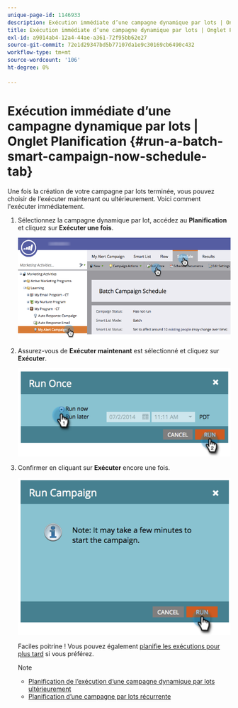 ```yaml
---
unique-page-id: 1146933
description: Exécution immédiate d’une campagne dynamique par lots | Onglet Planification - Documents Marketo - Documentation du produit
title: Exécution immédiate d’une campagne dynamique par lots | Onglet Planification
exl-id: a9014ab4-12a4-44ae-a361-72f95bb62e27
source-git-commit: 72e1d29347bd5b77107da1e9c30169cb6490c432
workflow-type: tm+mt
source-wordcount: '106'
ht-degree: 0%

---
```


# Exécution immédiate d’une campagne dynamique par lots | Onglet Planification {#run-a-batch-smart-campaign-now-schedule-tab}

Une fois la création de votre campagne par lots terminée, vous pouvez choisir de l’exécuter maintenant ou ultérieurement. Voici comment l&#39;exécuter immédiatement.

1. Sélectionnez la campagne dynamique par lot, accédez au **Planification** et cliquez sur **Exécuter une fois**.

   ![](assets/runcampaignnow-hands.png)

1. Assurez-vous de **Exécuter maintenant** est sélectionné et cliquez sur **Exécuter**.

   ![](assets/image2014-9-19-15-3a57-3a4.png)

1. Confirmer en cliquant sur **Exécuter** encore une fois.

   ![](assets/image2014-9-19-15-3a57-3a19.png)

   Faciles poitrine ! Vous pouvez également [planifie les exécutions pour plus tard](/help/marketo/product-docs/core-marketo-concepts/smart-campaigns/using-smart-campaigns/schedule-a-batch-smart-campaign-to-run-later.md) si vous préférez.

   >[!NOTE]
   >
   >* [Planification de l’exécution d’une campagne dynamique par lots ultérieurement](/help/marketo/product-docs/core-marketo-concepts/smart-campaigns/using-smart-campaigns/schedule-a-batch-smart-campaign-to-run-later.md)
   >* [Planification d’une campagne par lots récurrente](/help/marketo/product-docs/core-marketo-concepts/smart-campaigns/using-smart-campaigns/schedule-a-recurring-batch-campaign.md)

